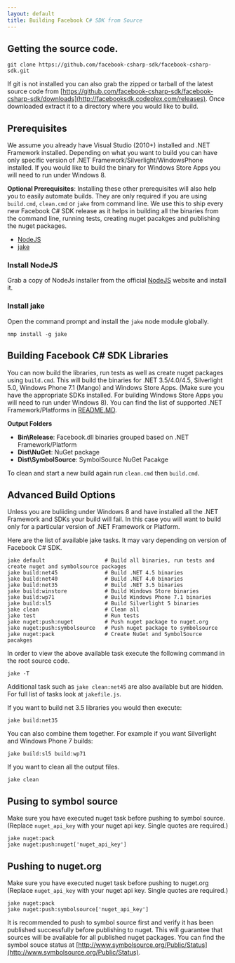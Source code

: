 ```yaml
---
layout: default
title: Building Facebook C# SDK from Source
---
```


## Getting the source code.

    git clone https://github.com/facebook-csharp-sdk/facebook-csharp-sdk.git

If git is not installed you can also grab the zipped or tarball of the latest source code from 
[https://github.com/facebook-csharp-sdk/facebook-csharp-sdk/downloads](http://facebooksdk.codeplex.com/releases).
Once downloaded extract it to a directory where you would like to build.

## Prerequisites

We assume you already have Visual Studio (2010+) installed and .NET Framework installed.
Depending on what you want to build you can have only specific version of .NET Framework/Silverlight/WindowsPhone 
installed. If you would like to build the binary for Windows Store Apps you will need to run under Windows 8.

**Optional Prerequisites**:
Installing these other prerequisites will also help you to easily automate builds. They are only required if you are using `build.cmd`, `clean.cmd`
or `jake` from command line. We use this to ship every new Facebook C# SDK release as it helps in building all the
binaries from the command line, running tests, creating nuget pacakges and publishing the nuget packages.

*    [NodeJS](http://nodejs.org/)
*    [jake](https://github.com/mde/jake)

### Install NodeJS
Grab a copy of NodeJs installer from the official [NodeJS](http://nodejs.org/) website and install it.

### Install jake

Open the command prompt and install the `jake` node module globally.

    nmp install -g jake

## Building Facebook C# SDK Libraries
You can now build the libraries, run tests as well as create nuget packages using `build.cmd`.
This will build the binaries for .NET 3.5/4.0/4.5, Silverlight 5.0, Windows Phone 7.1 (Mango)
and Windows Store Apps. (Make sure you have the appropriate SDKs installed. For building 
Windows Store Apps you will need to run under Windows 8).
You can find the list of supported .NET Framework/Platforms in 
[README.MD](https://github.com/facebook-csharp-sdk/facebook-csharp-sdk#supported-platforms).

**Output Folders**

* **Bin\Release**: Facebook.dll binaries grouped based on .NET Framework/Platform
* **Dist\NuGet**: NuGet package
* **Dist\SymbolSource**: SymbolSource NuGet Pacakge

To clean and start a new build again run `clean.cmd` then `build.cmd`.

## Advanced Build Options
Unless you are buliiding under Windows 8 and have installed all the .NET Framework and SDKs your build will fail.
In this case you will want to build only for a particular version of .NET Framework or Platform.

Here are the list of available jake tasks. It may vary depending on version of Facebook C# SDK. 

    jake default                   # Build all binaries, run tests and create nuget and symbolsource packages
    jake build:net45               # Build .NET 4.5 binaries
    jake build:net40               # Build .NET 4.0 binaries
    jake build:net35               # Build .NET 3.5 binaries
    jake build:winstore            # Build Windows Store binaries
    jake build:wp71                # Build Windows Phone 7.1 binaries
    jake build:sl5                 # Build Silverlight 5 binaries
    jake clean                     # Clean all
    jake test                      # Run tests
    jake nuget:push:nuget          # Push nuget package to nuget.org
    jake nuget:push:symbolsource   # Push nuget package to symbolsource
    jake nuget:pack                # Create NuGet and SymbolSource pacakges

In order to view the above available task execute the following command in the root source code.

    jake -T

Additional task such as `jake clean:net45` are also available but are hidden. 
For full list of tasks look at `jakefile.js`.

If you want to build net 3.5 libraries you would then execute:

    jake build:net35

You can also combine them together. For example if you want Silverlight and Windows Phone 7 builds:


    jake build:sl5 build:wp71

If you want to clean all the output files.

    jake clean

## Pusing to symbol source

Make sure you have executed nuget task before pushing to symbol source. 
(Replace `nuget_api_key` with your nuget api key. Single quotes are required.)

    jake nuget:pack
    jake nuget:push:nuget['nuget_api_key']

## Pushing to nuget.org
Make sure you have executed nuget task before pushing to nuget.org 
(Replace `nuget_api_key` with your nuget api key. Single quotes are required.)

    jake nuget:pack
    jake nuget:push:symbolsource['nuget_api_key']

It is recommended to push to symbol source first and verify it has been published successfully before publishing to nuget.
This will guarantee that sources will be available for all published nuget packages. You can find the symbol souce status
at [http://www.symbolsource.org/Public/Status](http://www.symbolsource.org/Public/Status).
